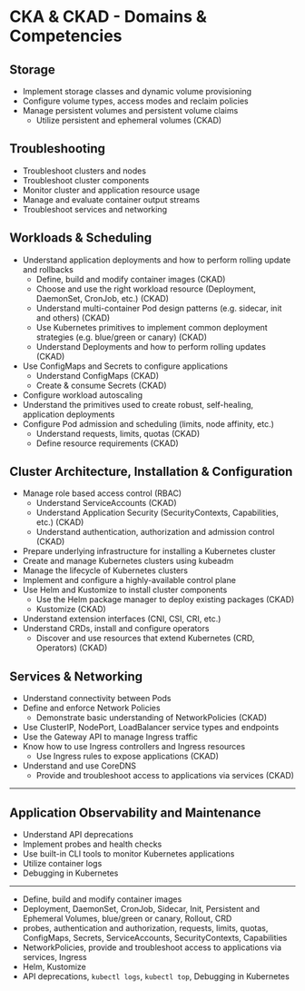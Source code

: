 # CKA & CKAD - Domains & Competencies

## Storage

- Implement storage classes and dynamic volume provisioning
- Configure volume types, access modes and reclaim policies
- Manage persistent volumes and persistent volume claims
    - Utilize persistent and ephemeral volumes (CKAD)

## Troubleshooting

- Troubleshoot clusters and nodes
- Troubleshoot cluster components
- Monitor cluster and application resource usage
- Manage and evaluate container output streams
- Troubleshoot services and networking

## Workloads & Scheduling

- Understand application deployments and how to perform rolling update and rollbacks
    - Define, build and modify container images (CKAD)
    - Choose and use the right workload resource (Deployment, DaemonSet, CronJob, etc.) (CKAD)
    - Understand multi-container Pod design patterns (e.g. sidecar, init and others) (CKAD)
    - Use Kubernetes primitives to implement common deployment strategies (e.g. blue/green or canary) (CKAD)
    - Understand Deployments and how to perform rolling updates (CKAD)
- Use ConfigMaps and Secrets to configure applications
    - Understand ConfigMaps (CKAD)
    - Create & consume Secrets (CKAD)
- Configure workload autoscaling
- Understand the primitives used to create robust, self-healing, application deployments
- Configure Pod admission and scheduling (limits, node affinity, etc.)
    - Understand requests, limits, quotas (CKAD)
    - Define resource requirements (CKAD)
    

## Cluster Architecture, Installation & Configuration

- Manage role based access control (RBAC)
    - Understand ServiceAccounts (CKAD)
    - Understand Application Security (SecurityContexts, Capabilities, etc.) (CKAD)
    - Understand authentication, authorization and admission control (CKAD)
- Prepare underlying infrastructure for installing a Kubernetes cluster
- Create and manage Kubernetes clusters using kubeadm
- Manage the lifecycle of Kubernetes clusters
- Implement and configure a highly-available control plane
- Use Helm and Kustomize to install cluster components
    - Use the Helm package manager to deploy existing packages (CKAD)
    - Kustomize (CKAD)
- Understand extension interfaces (CNI, CSI, CRI, etc.)
- Understand CRDs, install and configure operators
    - Discover and use resources that extend Kubernetes (CRD, Operators) (CKAD)

## Services & Networking

- Understand connectivity between Pods
- Define and enforce Network Policies
    - Demonstrate basic understanding of NetworkPolicies (CKAD)
- Use ClusterIP, NodePort, LoadBalancer service types and endpoints
- Use the Gateway API to manage Ingress traffic
- Know how to use Ingress controllers and Ingress resources
    - Use Ingress rules to expose applications (CKAD)
- Understand and use CoreDNS 
    - Provide and troubleshoot access to applications via services (CKAD)
    
---

## Application Observability and Maintenance

- Understand API deprecations
- Implement probes and health checks
- Use built-in CLI tools to monitor Kubernetes applications
- Utilize container logs
- Debugging in Kubernetes


---

- Define, build and modify container images
- Deployment, DaemonSet, CronJob, Sidecar, Init, Persistent and Ephemeral Volumes, blue/green or canary, Rollout, CRD
- probes, authentication and authorization, requests, limits, quotas, ConfigMaps, Secrets, ServiceAccounts, SecurityContexts, Capabilities
- NetworkPolicies, provide and troubleshoot access to applications via services, Ingress
- Helm, Kustomize
- API deprecations, `kubectl logs`, `kubectl top`, Debugging in Kubernetes
